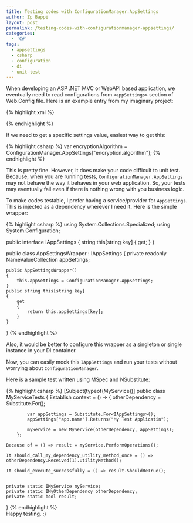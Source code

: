 ```yaml
---
title: Testing codes with ConfigurationManager.AppSettings
author: Zp Bappi
layout: post
permalink: /testing-codes-with-configurationmanager-appsettings/
categories:
  - 'C#'
tags:
  - appsettings
  - csharp
  - configuration
  - di
  - unit-test
---
```

When developing an ASP .NET MVC or WebAPI based application, we eventually need to read configurations from `<appSettings>` section of Web.Config file. Here is an example entry from my imaginary project:

{% highlight xml %}
<configuration>
  <!-- other config sections -->

  <appSettings>
    <add key="app.name" value="My Application" />
    <add key="app.domain" value="mydomain.com" />
    <add key="encryption.algorithm" value="TripleDES" />
    <add key="encryption.key" value="MY_KEY" />
    <add key="encryption.vector" value="MY_VECTOR" />
    <!-- other entries -->
  </appSettings>

  <!-- other config sections -->
</configuration>
{% endhighlight %}

If we need to get a specific settings value, easiest way to get this:

{% highlight csharp %}
var encryptionAlgorithm = ConfigurationManager.AppSettings["encryption.algorithm"];
{% endhighlight %}

This is pretty fine. However, it does make your code difficult to unit test. Because, when you are running tests, `ConfigurationManager.AppSettings` may not behave the way it behaves in your web application. So, your tests may eventually fail even if there is nothing wrong with you business logic.

To make codes testable, I prefer having a service/provider for `AppSettings`. This is injected as a dependency wherever I need it. Here is the simple wrapper:

{% highlight csharp %}
using System.Collections.Specialized;
using System.Configuration;

public interface IAppSettings
{
    string this[string key] { get; }
}

public class AppSettingsWrapper : IAppSettings
{
    private readonly NameValueCollection appSettings;

    public AppSettingsWrapper()
    {
        this.appSettings = ConfigurationManager.AppSettings;
    }
    public string this[string key]
    {
        get
        {
            return this.appSettings[key];
        }
    }
}
{% endhighlight %}

Also, it would be better to configure this wrapper as a singleton or single instance in your DI container.

Now, you can easily mock this `IAppSettings` and run your tests without worrying about `ConfigurationManager`.

Here is a sample test written using MSpec and NSubstitute:

{% highlight csharp %}
[Subject(typeof(MyService))]
public class MyServiceTests
{
    Establish context = () =>
        {
            otherDependency = Substitute.For<IMyOtherDependency>();

            var appSettings = Substitute.For<IAppSettings>();
            appSettings["app.name"].Returns("My Test Applicatin");

            myService = new MyService(otherDependency, appSettings);
        };

    Because of = () => result = myService.PerformOperations();

    It should_call_my_dependency_utility_method_once = () => otherDependency.Received(1).UtilityMethod();

    It should_execute_successfully = () => result.ShouldBeTrue();


    private static IMyService myService;
    private static IMyOtherDependency otherDependency;
    private static bool result;
}
{% endhighlight %}
<br>
Happy testing. :)
